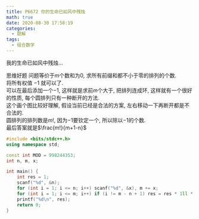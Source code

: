 ```yaml
---
title: P6672 你的生命已如风中残烛
math: true
date: 2020-08-30 17:58:19
categories: 
  - 题解
tags: 
  - 组合数学
---
```



我的生命已如风中残烛...  

思维好题
问题等价于$m$个数和为0, 求所有前缀和都不小于零的排列的个数.  
将所有权值 $-1$ 就可以了.  
可以在最后添加一个$-1$, 这样就是求前$m$个大于, 把排列连成环, 这样就有一个很好的性质, 每个圆排列只有一种断开的方法.   
这个画个图比较好理解, 假设当前已经是合法的方案, 左右移动一下再断开都是不合法的.  
圆排列的排列数是$m!$, 因为$-1$要钦定一个, 所以除以$-1$的个数.  
最后答案就是$\frac{m!}{m+1-n}$

```cpp
#include <bits/stdc++.h>
using namespace std;

const int MOD = 998244353;
int n, m, x;

int main() {
	int res = 1;
    scanf("%d", &n);
    for (int i = 1; i <= n; i++) scanf("%d", &x), m += x;
    for (int i = 1; i <= m; i++) if (i != m - n + 1) res = res * 1ll * i % MOD;
    printf("%d\n", res);
    return 0;
}
```